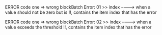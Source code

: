 ERROR code one => wrong blockBatch Error: 01 >> index
----> when a value should not be zero but is !!, contains the item index that has the error

ERROR code one => wrong blockBatch Error: 02 >> index
----> when a value exceeds the threshold !!, contains the item index that has the error

